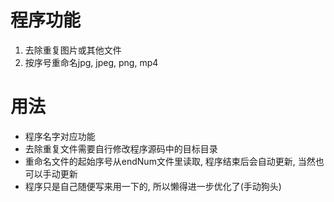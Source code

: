 # 程序功能
1. 去除重复图片或其他文件
2. 按序号重命名jpg, jpeg, png, mp4

# 用法
* 程序名字对应功能 
* 去除重复文件需要自行修改程序源码中的目标目录
* 重命名文件的起始序号从endNum文件里读取, 程序结束后会自动更新, 当然也可以手动更新
* 程序只是自己随便写来用一下的, 所以懒得进一步优化了(手动狗头)
